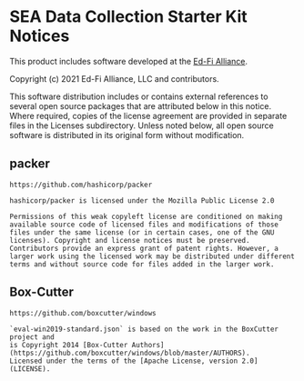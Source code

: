 # SEA Data Collection Starter Kit Notices

This product includes software developed at the [Ed-Fi
Alliance](https://www.ed-fi.org).

Copyright (c) 2021 Ed-Fi Alliance, LLC and contributors.

This software distribution includes or contains external references to several
open source packages that are attributed below in this notice. Where required,
copies of the license agreement are provided in separate files in the Licenses
subdirectory. Unless noted below, all open source software is distributed in its
original form without modification.

## packer
    https://github.com/hashicorp/packer

    hashicorp/packer is licensed under the Mozilla Public License 2.0

    Permissions of this weak copyleft license are conditioned on making available source code of licensed files and modifications of those files under the same license (or in certain cases, one of the GNU licenses). Copyright and license notices must be preserved. Contributors provide an express grant of patent rights. However, a larger work using the licensed work may be distributed under different terms and without source code for files added in the larger work.

## Box-Cutter

    https://github.com/boxcutter/windows

    `eval-win2019-standard.json` is based on the work in the BoxCutter project and
    is Copyright 2014 [Box-Cutter Authors](https://github.com/boxcutter/windows/blob/master/AUTHORS).
    Licensed under the terms of the [Apache License, version 2.0](LICENSE).
